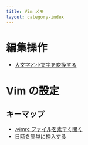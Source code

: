 ```yaml
---
title: Vim メモ
layout: category-index
---
```


編集操作
====
* [大文字と小文字を変換する](uppercase-lowercase.html)

Vim の設定
====

キーマップ
----
* [.vimrc ファイルを素早く開く](open-vimrc-quickly.html)
* [日時を簡単に挿入する](insert-date.html)


